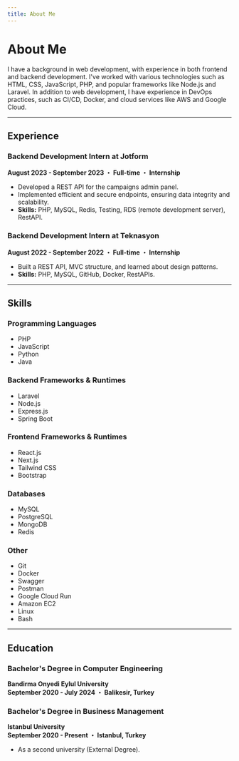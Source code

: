 ```yaml
---
title: About Me
---
```


# About Me

I have a background in web development, with experience in both frontend and backend development. I've worked with various technologies such as HTML, CSS, JavaScript, PHP, and popular frameworks like Node.js and Laravel. In addition to web development, I have experience in DevOps practices, such as CI/CD, Docker, and cloud services like AWS and Google Cloud.

---

## Experience

### Backend Development Intern at Jotform  
**August 2023 - September 2023 ・ Full-time ・ Internship**  
- Developed a REST API for the campaigns admin panel.  
- Implemented efficient and secure endpoints, ensuring data integrity and scalability.  
- **Skills:** PHP, MySQL, Redis, Testing, RDS (remote development server), RestAPI.

### Backend Development Intern at Teknasyon  
**August 2022 - September 2022 ・ Full-time ・ Internship**  
- Built a REST API, MVC structure, and learned about design patterns.  
- **Skills:** PHP, MySQL, GitHub, Docker, RestAPIs.

---

## Skills

### Programming Languages
- PHP  
- JavaScript  
- Python  
- Java  

### Backend Frameworks & Runtimes
- Laravel  
- Node.js  
- Express.js  
- Spring Boot  

### Frontend Frameworks & Runtimes
- React.js  
- Next.js  
- Tailwind CSS  
- Bootstrap  

### Databases
- MySQL  
- PostgreSQL  
- MongoDB  
- Redis  

### Other
- Git  
- Docker  
- Swagger  
- Postman  
- Google Cloud Run  
- Amazon EC2  
- Linux  
- Bash  

---

## Education

### Bachelor's Degree in Computer Engineering  
**Bandirma Onyedi Eylul University**  
**September 2020 - July 2024 ・ Balikesir, Turkey**

### Bachelor's Degree in Business Management  
**Istanbul University**  
**September 2020 - Present ・ Istanbul, Turkey**  
- As a second university (External Degree).
